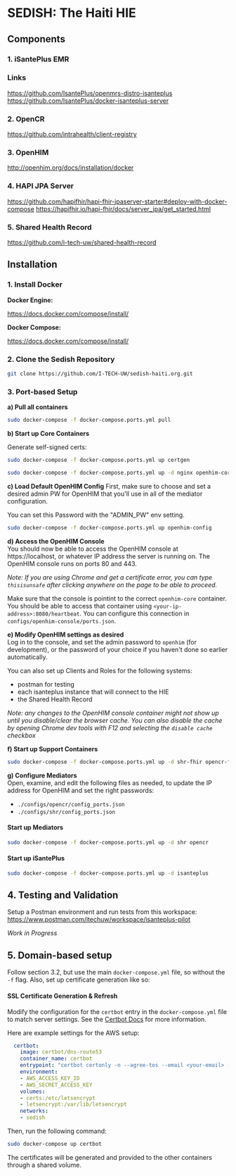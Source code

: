 # SEDISH: The Haiti HIE 

## Components

### 1. iSantePlus EMR
### Links
https://github.com/IsantePlus/openmrs-distro-isanteplus
https://github.com/IsantePlus/docker-isanteplus-server

### 2. OpenCR
https://github.com/intrahealth/client-registry

### 3. OpenHIM
http://openhim.org/docs/installation/docker

### 4. HAPI JPA Server
https://github.com/hapifhir/hapi-fhir-jpaserver-starter#deploy-with-docker-compose
https://hapifhir.io/hapi-fhir/docs/server_jpa/get_started.html

### 5. Shared Health Record
https://github.com/i-tech-uw/shared-health-record

## Installation
### 1. Install Docker

**Docker Engine:**

https://docs.docker.com/compose/install/

**Docker Compose:**

https://docs.docker.com/compose/install/


### 2. Clone the Sedish Repository

```sh
git clone https://github.com/I-TECH-UW/sedish-haiti.org.git
```

### 3. Port-based Setup


**a) Pull all containers**  

```sh
sudo docker-compose -f docker-compose.ports.yml pull
```
**b) Start up Core Containers** 

Generate self-signed certs:  
```sh
sudo docker-compose -f docker-compose.ports.yml up certgen
```

```sh
sudo docker-compose -f docker-compose.ports.yml up -d nginx openhim-core openhim-console mongo-db
```

**c) Load Default OpenHIM Config**
First, make sure to choose and set a desired admin PW for OpenHIM that you'll use in all of the mediator configuration. 

You can set this Password with the "ADMIN_PW" env setting. 

```sh
sudo docker-compose -f docker-compose.ports.yml up openhim-config
```

**d) Access the OpenHIM Console**  
You should now be able to access the OpenHIM console at https://localhost, or whatever IP address the server is running on. The OpenHIM console runs on ports 80 and 443. 

*Note: If you are using Chrome and get a certificate error, you can type `thisisunsafe` after clicking anywhere on the page to be able to proceed.*

Make sure that the console is pointint to the correct `openhim-core` container. You should be able to access that container using `<your-ip-address>:8080/heartbeat`. You can configure this connection in `configs/openhim-console/ports.json`. 

**e) Modify OpenHIM settings as desired**   
Log in to the console, and set the admin password to `openhim` (for development), or the password of your choice if you haven't done so earlier automatically.

You can also set up Clients and Roles for the following systems:
- postman for testing
- each isanteplus instance that will connect to the HIE
- the Shared Health Record

*Note: any changes to the OpenHIM console container might not show up until you disable/clear the browser cache. You can also disable the cache by opening Chrome dev tools with F12 and selecting the `disable cache` checkbox*

**f) Start up Support Containers**  
```sh
sudo docker-compose -f docker-compose.ports.yml up -d shr-fhir opencr-fhir opencr-es kafka zookeeper
```

**g) Configure Mediators**  
Open, examine, and edit the following files as needed, to update the IP address for OpenHIM and set the right passwords:
  - `./configs/opencr/config_ports.json`
  - `./configs/shr/config_ports.json`
#### Start up Mediators  

```sh
sudo docker-compose -f docker-compose.ports.yml up -d shr opencr
```
#### Start up iSantePlus
```sh
sudo docker-compose -f docker-compose.ports.yml up -d isanteplus
```

## 4. Testing and Validation
Setup a Postman environment and run tests from this workspace: https://www.postman.com/itechuw/workspace/isanteplus-pilot

*Work in Progress*


## 5. Domain-based setup
Follow section 3.2, but use the main `docker-compose.yml` file, so without the `-f` flag. Also, set up certificate generation like so:
#### SSL Certificate Generation & Refresh 
Modify the configuration for the `certbot` entry in the `docker-compose.yml` file to match server settings. See the [Certbot Docs](https://certbot.eff.org/) for more information.

Here are example settings for the AWS setup:

```yaml
  certbot:
    image: certbot/dns-route53
    container_name: certbot
    entrypoint: "certbot certonly -n --agree-tos --email <your-email> -d <your-domain> -d '*.<your-domain>' --dns-route53 --preferred-challenges=dns"
    environment:
    - AWS_ACCESS_KEY_ID
    - AWS_SECRET_ACCESS_KEY
    volumes:
    - certs:/etc/letsencrypt
    - letsencrypt:/var/lib/letsencrypt
    networks:
    - sedish
```

Then, run the following command:

```sh
sudo docker-compose up certbot
```

The certificates will be generated and provided to the other containers through a shared volume.


